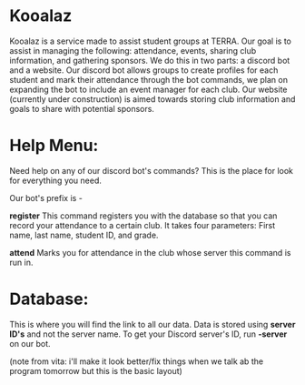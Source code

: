 # Kooalaz
Kooalaz is a service made to assist student groups at TERRA. Our goal is to assist in managing the following: attendance, events, sharing club information, and gathering sponsors.
We do this in two parts: a discord bot and a website. Our discord bot allows groups to create profiles for each student and mark their attendance through the bot commands, we plan on expanding the bot to include an event manager for each club. Our website (currently under construction) is aimed towards storing club information and goals to share with potential sponsors.

# Help Menu:
Need help on any of our discord bot's commands? This is the place for look for everything you need.

Our bot's prefix is -

__register__ This command registers you with the database so that you can record your attendance to a certain club. It takes four parameters: First name, last name, student ID, and grade.

__attend__ Marks you for attendance in the club whose server this command is run in.

# Database:
This is where you will find the link to all our data. Data is stored using __server ID's__ and not the server name. To get your Discord server's ID, run __-server__ on our bot.


(note from vita: i'll make it look better/fix things when we talk ab the program tomorrow but this is the basic layout)
